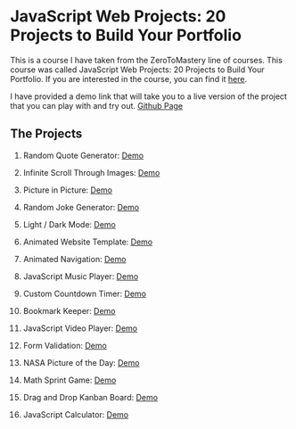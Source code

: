 # JavaScript Web Projects: 20 Projects to Build Your Portfolio

This is a course I have taken from the ZeroToMastery line of courses. This course was called JavaScript Web Projects: 20 Projects to Build Your Portfolio. If you are interested in the course, you can find it [here](https://academy.zerotomastery.io/p/javascript-projects).

I have provided a demo link that will take you to a live version of the project that you can play with and try out. [Github Page](https://d0orhyeok.github.io/Simple-js-project/)

## The Projects

1. Random Quote Generator: [Demo](https://d0orhyeok.github.io/Simple-js-project/quote-generator/ani-quote.html)

2. Infinite Scroll Through Images: [Demo](https://d0orhyeok.github.io/Simple-js-project/infinite-scroll/infinite-scroll.html)

3. Picture in Picture: [Demo](https://d0orhyeok.github.io/Simple-js-project/picture-in-picture/picture-in-picture.html)

4. Random Joke Generator: [Demo](https://d0orhyeok.github.io/Simple-js-project/joke-teller/joke-teller.html)

5. Light / Dark Mode: [Demo](https://d0orhyeok.github.io/Simple-js-project/light-dark-mode/index.html)

6. Animated Website Template: [Demo](https://d0orhyeok.github.io/Simple-js-project/animated-template/index.html)

7. Animated Navigation: [Demo](https://d0orhyeok.github.io/Simple-js-project/animated-navigation/index.html)

8. JavaScript Music Player: [Demo](https://d0orhyeok.github.io/Simple-js-project/music-player/index.html)

9. Custom Countdown Timer: [Demo](https://d0orhyeok.github.io/Simple-js-project/custom-countdown/index.html)

10. Bookmark Keeper: [Demo](https://d0orhyeok.github.io/Simple-js-project/book-mark/index.html)

11. JavaScript Video Player: [Demo](https://d0orhyeok.github.io/Simple-js-project/book-mark/index.html)

12. Form Validation: [Demo](https://d0orhyeok.github.io/Simple-js-project/form-validator/index.html)

13. NASA Picture of the Day: [Demo](https://d0orhyeok.github.io/Simple-js-project/nasa-api-pictures/index.html)

14. Math Sprint Game: [Demo](https://d0orhyeok.github.io/Simple-js-project/math-sprint-game/index.html)

15. Drag and Drop Kanban Board: [Demo](https://d0orhyeok.github.io/Simple-js-project/drag-and-drop/index.html)

16. JavaScript Calculator: [Demo](https://d0orhyeok.github.io/Simple-js-project/calculator/index.html)
